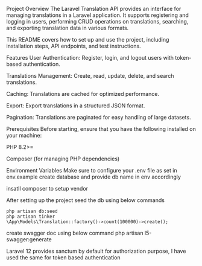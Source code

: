 Project Overview
The Laravel Translation API provides an interface for managing translations in a Laravel application. It supports registering and logging in users, performing CRUD operations on translations, searching, and exporting translation data in various formats.

This README covers how to set up and use the project, including installation steps, API endpoints, and test instructions.

Features
User Authentication: Register, login, and logout users with token-based authentication.

Translations Management: Create, read, update, delete, and search translations.

Caching: Translations are cached for optimized performance.

Export: Export translations in a structured JSON format.

Pagination: Translations are paginated for easy handling of large datasets.

Prerequisites
Before starting, ensure that you have the following installed on your machine:

PHP 8.2>=

Composer (for managing PHP dependencies)

Environment Variables
Make sure to configure your .env file as set in env.example
create database and provide db name in env accordingly

insatll composer to setup vendor

After setting up the project seed the db using below commands

    php artisan db:seed
    php artisan tinker
    \App\Models\Translation::factory()->count(100000)->create();

create swagger doc using below command
    php artisan l5-swagger:generate

Laravel 12 provides sanctum by default for authorization purpose, I have used the same for token based authentication 

